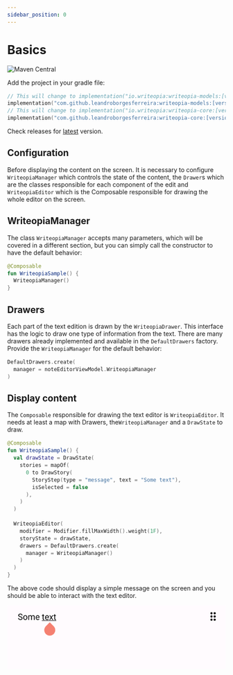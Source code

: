 ```yaml
---
sidebar_position: 0
---
```


# Basics

![Maven Central](https://img.shields.io/maven-central/v/com.github.leandroborgesferreira/writeopia-core)

Add the project in your gradle file:

```kotlin
// This will change to implementation("io.writeopia:writeopia-models:[version]") in next version
implementation("com.github.leandroborgesferreira:writeopia-models:[version]")
// This will change to implementation("io.writeopia:writeopia-core:[version]") in next version
implementation("com.github.leandroborgesferreira:writeopia-core:[version]")
```

Check releases for [latest](https://github.com/leandroBorgesFerreira/writeopia/releases) version.

## Configuration

Before displaying the content on the screen. It is necessary to configure `WriteopiaManager` which controls the state of the content, the `Drawer`s which are the classes responsible for each component of the edit and `WriteopiaEditor` which is the Composable responsible for drawing the whole editor on the screen.

## WriteopiaManager

The class `WriteopiaManager` accepts many parameters, which will be covered in a different section, but you can simply call the constructor to have the default behavior:

```kotlin
@Composable
fun WriteopiaSample() {
  WriteopiaManager()
}
```

## Drawers

Each part of the text edition is drawn by the `WriteopiaDrawer`. This interface has the logic to draw one type of information from the text. There are many drawers already implemented and available in the `DefaultDrawers` factory. Provide the `WriteopiaManager` for the default behavior:

```kotlin
DefaultDrawers.create(
  manager = noteEditorViewModel.WriteopiaManager 
)
```

## Display content

The `Composable` responsible for drawing the text editor is `WriteopiaEditor`. It needs at least a map with Drawers, the`WriteopiaManager` and a `DrawState` to draw.

```kotlin
@Composable
fun WriteopiaSample() {
  val drawState = DrawState(
    stories = mapOf(
      0 to DrawStory(
        StoryStep(type = "message", text = "Some text"),
        isSelected = false
      ),
    )
  )
  
  WriteopiaEditor(
    modifier = Modifier.fillMaxWidth().weight(1F),
    storyState = drawState,
    drawers = DefaultDrawers.create(
      manager = WriteopiaManager()
    )
  )
}
```

The above code should display a simple message on the screen and you should be able to interact with the text editor.

![sample](../../static/img/basics_sample.png)
